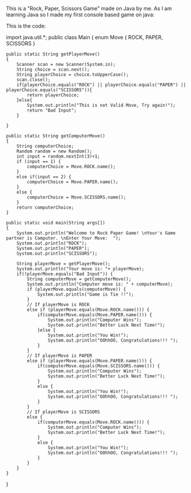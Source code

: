 This is a "Rock, Paper, Scissors Game" made on Java by me. As I am learning Java so I made my first console based game on java:

This is the code:

import java.util.*;
public class Main
{
    enum Move {
        ROCK,
        PAPER,
        SCISSORS
    }
 
    public static String getPlayerMove()
    {
        Scanner scan = new Scanner(System.in);
        String choice = scan.next();
        String playerChoice = choice.toUpperCase();
        scan.close();
        if(playerChoice.equals("ROCK") || playerChoice.equals("PAPER") || playerChoice.equals("SCISSORS")){
            return playerChoice;
        }else{
            System.out.println("This is not Valid Move, Try again!");
            return "Bad Input";
        }
 
    }
 
    public static String getComputerMove()
    {
        String computerChoice;
        Random random = new Random();
        int input = random.nextInt(3)+1;
        if (input == 1) {
            computerChoice = Move.ROCK.name();
        }
        else if(input == 2) {
            computerChoice = Move.PAPER.name();
        }
        else {
            computerChoice = Move.SCISSORS.name();
        }
        return computerChoice;    
    }
 
    public static void main(String args[]) 
    {
        System.out.println("Welcome to Rock Paper Game! \nYour's Game partner is Computer. \nEnter Your Move:  ");
        System.out.println("ROCK");
        System.out.println("PAPER");
        System.out.println("SCISSORS");
 
        String playerMove = getPlayerMove();
        System.out.println("Your move is: "+ playerMove);
        if(!playerMove.equals("Bad Input")) {
            String computerMove = getComputerMove();
            System.out.println("Computer move is: " + computerMove);
            if (playerMove.equals(computerMove)) {
                System.out.println("Game is Tie !!");
            }
            // If playerMove is ROCK         
            else if (playerMove.equals(Move.ROCK.name())) {
                if(computerMove.equals(Move.PAPER.name())) {
                    System.out.println("Computer Wins");
                    System.out.println("Better Luck Next Time!");
                }else {
                    System.out.println("You Win!");
                    System.out.println("OOhhOO, Congratulations!!! ");
                }
            }
            // If playerMove is PAPER
            else if (playerMove.equals(Move.PAPER.name())) {
                if(computerMove.equals(Move.SCISSORS.name())) { 
                    System.out.println("Computer Wins");
                    System.out.println("Better Luck Next Time!");
                }
                else { 
                    System.out.println("You Win!");
                    System.out.println("OOhhOO, Congratulations!!! ");
                }
            }
            // If playerMove is SCISSORS    
            else {
                if(computerMove.equals(Move.ROCK.name())) {
                    System.out.println("Computer Wins");
                    System.out.println("Better Luck Next Time!");
                }
                else { 
                    System.out.println("You Win!");
                    System.out.println("OOhhOO, Congratulations!!! ");
                }
            }
        }
    }
}
 
